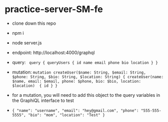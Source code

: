 # practice-server-SM-fe

- clone down this repo
- npm i
-  node server.js
-  endpoint: http://localhost:4000/graphql

- query: 
`  query {
    queryUsers {
      id
      name
      email
      phone
      bio
      location
    }
  }
  `

- mutation: 
` mutation createUser($name: String, $email: String, $phone: String, $bio: String, $location: String) {
    createUser(name: $name, email: $email, phone: $phone, bio: $bio, location: $location) 
    {
      id
    }
  }
  `
  
 - for a mutation, you will need to add this object to the query variables in the GraphiQL interface to test
 - `{
    "name": "username",
    "email": "hey@gmail.com",
    "phone": "555-555-5555",
    "bio": "mom",
    "location": "Test"
  }`

